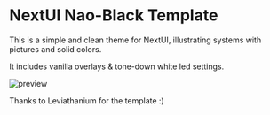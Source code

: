 # NextUI Nao-Black Template

This is a simple and clean theme for NextUI, illustrating systems with pictures and solid colors.

It includes vanilla overlays & tone-down white led settings.

![preview](https://github.com/user-attachments/assets/8328129b-53cd-41f6-9864-ab80d1ac5df5)

Thanks to Leviathanium for the template :)
